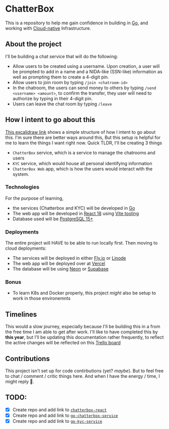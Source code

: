 # ChatterBox

This is a repository to help me gain confidence in building in [Go](https://go.dev/), and working with [Cloud-native](https://www.ibm.com/topics/cloud-native) Infrastructure. 

## About the project

I'll be building a chat service that will do the following:

- Allow users to be created using a username. Upon creation, a user will be prompted to add in a name and a NIDA-like (SSN-like) information as well as prompting them to create a 4-digit pin.
- Allow users to join room by typing `/join <chatroom-id>`
- In the chatroom, the users can send money to others by typing `/send <username> <amount>`, to confirm the transfer, they user will need to authorize by typing in their 4-digit pin.
- Users can leave the chat room by typing `/leave`

## How I intent to go about this

[This excalidraw link](https://link.excalidraw.com/readonly/vdjg14CL0Tqg4YGe2K0T) shows a simple structure of how I intent to go about this. I'm sure there are better ways around this, But this setup is helpful for me to learn the things I want right now.
Quick TLDR, I'll be creating 3 things
- `ChatterBox`  service, which is a service to manage the chatrooms and users
- `KYC` service, which would house all personal identifying information
- `ChatterBox Web` app, which is how the users would interact with the system.

### Technologies

For the purpose of learning, 
- the services (Chatterbox and KYC) will be developed in [Go](https://go.dev/)
- The web app will be developed in [React 18](https://react.dev/) using [Vite tooling](https://vitejs.dev/)
- Database used will be [PostgreSQL 15+](https://www.postgresql.org/)

### Deployments

The entire project will HAVE to be able to run locally first. Then moving to cloud deployments:
- The services will be deployed in either [Fly.io](https://fly.io/) or [Linode](https://www.linode.com/) 
- The web app will be deployed over at [Vercel](https://vercel.com/)
- The database will be using [Neon](https://neon.tech/) or [Supabase](https://supabase.com/database)

### Bonus
- To learn K8s and Docker properly, this project _might_ also be setup to work in those environemnts

## Timelines

This would a slow journey, especially because I'll be building this in a from the free time I am able to get after work. I'll like to have completed this by **this year**, but I'll be updating this documentation rather frequently, to reflect the active changes will be reflected on this [Trello board](https://trello.com/b/2rrn0a2z/chatterbox)

## Contributions

This project isn't set up for code contirbutions (yet? _maybe_). But to feel free to chat / comment / critic things here. And when I have the energy / time, I might reply 🙂.

## TODO:
- [x] Create repo and add link to [`chatterbox-react`](https://github.com/iam-kevin/chatterbox-react)
- [x] Create repo and add link to [`go-chatterbox-service`](https://github.com/iam-kevin/go-chatterbox-service)
- [x] Create repo and add link to [`go-kyc-service`](https://github.com/iam-kevin/go-kyc-service)
